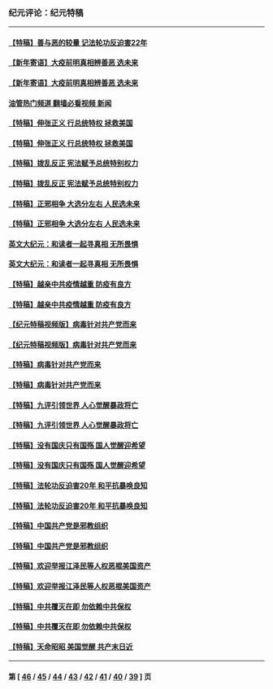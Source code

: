 ### 纪元评论：纪元特稿
---
#### [【特稿】善与恶的较量 记法轮功反迫害22年](../../pages/nsc424/n13086597.md?07300330) 
#### [【新年寄语】大疫前明真相辨善恶 选未来](../../pages/nsc424/n12660855.md?07300330) 
#### [【新年寄语】大疫前明真相辨善恶 选未来](../../pages/nsc424/n12660855.md?07300330) 
#### [油管热门频道 翻墙必看视频 新闻](ok?07300330)
#### [【特稿】伸张正义 行总统特权 拯救美国](../../pages/nsc424/n12616806.md?07300330) 
#### [【特稿】伸张正义 行总统特权 拯救美国](../../pages/nsc424/n12616806.md?07300330) 
#### [【特稿】拨乱反正 宪法赋予总统特别权力](../../pages/nsc424/n12598306.md?07300330) 
#### [【特稿】拨乱反正 宪法赋予总统特别权力](../../pages/nsc424/n12598306.md?07300330) 
#### [【特稿】正邪相争 大选分左右 人民选未来](../../pages/nsc424/n12545208.md?07300330) 
#### [【特稿】正邪相争 大选分左右 人民选未来](../../pages/nsc424/n12545208.md?07300330) 
#### [英文大纪元：和读者一起寻真相 无所畏惧](../../pages/nsc424/n12542027.md?07300330) 
#### [英文大纪元：和读者一起寻真相 无所畏惧](../../pages/nsc424/n12542027.md?07300330) 
#### [【特稿】越亲中共疫情越重 防疫有良方](../../pages/nsc424/n12042989.md?07300330) 
#### [【特稿】越亲中共疫情越重 防疫有良方](../../pages/nsc424/n12042989.md?07300330) 
#### [【纪元特稿视频版】病毒针对共产党而来](../../pages/nsc424/n11977328.md?07300330) 
#### [【纪元特稿视频版】病毒针对共产党而来](../../pages/nsc424/n11977328.md?07300330) 
#### [【特稿】病毒针对共产党而来](../../pages/nsc424/n11928818.md?07300330) 
#### [【特稿】病毒针对共产党而来](../../pages/nsc424/n11928818.md?07300330) 
#### [【特稿】九评引领世界 人心觉醒暴政将亡](../../pages/nsc424/n11660496.md?07300330) 
#### [【特稿】九评引领世界 人心觉醒暴政将亡](../../pages/nsc424/n11660496.md?07300330) 
#### [【特稿】没有国庆只有国殇 国人觉醒迎希望](../../pages/nsc424/n11549354.md?07300330) 
#### [【特稿】没有国庆只有国殇 国人觉醒迎希望](../../pages/nsc424/n11549354.md?07300330) 
#### [【特稿】法轮功反迫害20年 和平抗暴唤良知](../../pages/nsc424/n11389135.md?07300330) 
#### [【特稿】法轮功反迫害20年 和平抗暴唤良知](../../pages/nsc424/n11389135.md?07300330) 
#### [【特稿】中国共产党是邪教组织](../../pages/nsc424/n11355551.md?07300330) 
#### [【特稿】中国共产党是邪教组织](../../pages/nsc424/n11355551.md?07300330) 
#### [【特稿】欢迎举报江泽民等人权恶棍美国资产](../../pages/nsc424/n11303040.md?07300330) 
#### [【特稿】欢迎举报江泽民等人权恶棍美国资产](../../pages/nsc424/n11303040.md?07300330) 
#### [【特稿】中共覆灭在即 勿依赖中共保权](../../pages/nsc424/n11278510.md?07300330) 
#### [【特稿】中共覆灭在即 勿依赖中共保权](../../pages/nsc424/n11278510.md?07300330) 
#### [【特稿】天命昭昭 美国觉醒 共产末日近](../../pages/nsc424/n11150259.md?07300330) 

---
#### 第 [ [46](./46.md?07300330) / [45](./45.md?07300330) / [44](./44.md?07300330) / [43](./43.md?07300330) / [42](./42.md?07300330) / [41](./41.md?07300330) / [40](./40.md?07300330) / [39](./39.md?07300330) ] 页
